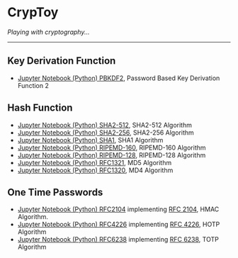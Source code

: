# CrypToy
_Playing with cryptography..._

----
## Key Derivation Function
* [Jupyter Notebook (Python) PBKDF2](https://nbviewer.jupyter.org/github/algorithmic-space/cryptoy/blob/master/PBKDF2.ipynb), Password Based Key Derivation Function 2

## Hash Function
* [Jupyter Notebook (Python) SHA2-512](https://nbviewer.jupyter.org/github/algorithmic-space/cryptoy/blob/master/SHA2-512.ipynb), SHA2-512  Algorithm
* [Jupyter Notebook (Python) SHA2-256](https://nbviewer.jupyter.org/github/algorithmic-space/cryptoy/blob/master/SHA2-256.ipynb), SHA2-256  Algorithm
* [Jupyter Notebook (Python) SHA1](https://nbviewer.jupyter.org/github/algorithmic-space/cryptoy/blob/master/SHA1.ipynb), SHA1  Algorithm
* [Jupyter Notebook (Python) RIPEMD-160](https://nbviewer.jupyter.org/github/algorithmic-space/cryptoy/blob/master/RIPEMD-160.ipynb), RIPEMD-160  Algorithm
* [Jupyter Notebook (Python) RIPEMD-128](https://nbviewer.jupyter.org/github/algorithmic-space/cryptoy/blob/master/RIPEMD.ipynb), RIPEMD-128  Algorithm
* [Jupyter Notebook (Python) RFC1321](https://nbviewer.jupyter.org/github/algorithmic-space/cryptoy/blob/master/MD5.ipynb), MD5 Algorithm
* [Jupyter Notebook (Python) RFC1320](https://nbviewer.jupyter.org/github/algorithmic-space/cryptoy/blob/master/MD4.ipynb), MD4 Algorithm

## One Time Passwords
* [Jupyter Notebook (Python) RFC2104](https://nbviewer.jupyter.org/github/algorithmic-space/cryptoy/blob/master/rfc2104.ipynb) implementing [RFC 2104](https://www.ietf.org/rfc/rfc2104.txt), HMAC Algorithm.
* [Jupyter Notebook (Python) RFC4226](https://nbviewer.jupyter.org/github/algorithmic-space/cryptoy/blob/master/rfc4226.ipynb) implementing [RFC 4226](https://tools.ietf.org/html/rfc4226), HOTP Algorithm
* [Jupyter Notebook (Python) RFC6238](https://nbviewer.jupyter.org/github/algorithmic-space/cryptoy/blob/master/rfc6238.ipynb) implementing [RFC 6238](https://tools.ietf.org/html/rfc6238), TOTP Algorithm
